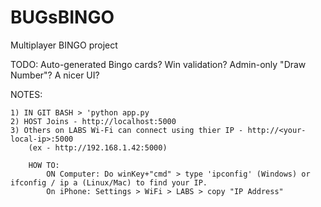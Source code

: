 # BUGsBINGO
Multiplayer BINGO project

TODO:
    Auto-generated Bingo cards?
    Win validation?
    Admin-only "Draw Number"?
    A nicer UI?

NOTES:

    1) IN GIT BASH > 'python app.py
    2) HOST Joins - http://localhost:5000
    3) Others on LABS Wi-Fi can connect using thier IP - http://<your-local-ip>:5000
        (ex - http://192.168.1.42:5000)

        HOW TO:
            ON Computer: Do winKey+"cmd" > type 'ipconfig' (Windows) or ifconfig / ip a (Linux/Mac) to find your IP.
            On iPhone: Settings > WiFi > LABS > copy "IP Address"